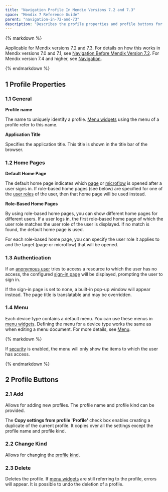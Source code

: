 ```yaml
---
title: "Navigation Profile In Mendix Versions 7.2 and 7.3"
space: "Mendix 7 Reference Guide"
parent: "navigation-in-72-and-73"
description: "Describes the profile properties and profile buttons for Mendix version 7.2 and 7.3."
---
```


<div class="alert alert-warning">{% markdown %}

Applicable for Mendix versions 7.2 and 7.3. For details on how this works in Mendix versions 7.0 and 7.1, see [Navigation Before Mendix Version 7.2](navigation-before-72). For Mendix version 7.4 and higher, see [Navigation](navigation).

{% endmarkdown %}</div>

## 1 Profile Properties

### 1.1 General

**Profile name**

The name to uniquely identify a profile. [Menu widgets](menu-widgets) using the menu of a profile refer to this name.

**Application Title**

Specifies the application title. This title is shown in the title bar of the browser.

### 1.2 Home Pages

**Default Home Page**

The default home page indicates which [page](page) or [microflow](microflow) is opened after a user signs in. If role-based home pages (see below) are specified for one of the [user roles](user-roles) of the user, then that home page will be used instead.

**Role-Based Home Pages**

By using role-based home pages, you can show different home pages for different users. If a user logs in, the first role-based home page of which the user role matches the user role of the user is displayed. If no match is found, the default home page is used.

For each role-based home page, you can specify the user role it applies to and the target (page or microflow) that will be opened.

### 1.3 Authentication

If an [anonymous user](anonymous-users) tries to access a resource to which the user has no access, the configured [sign-in page](authentication-widgets) will be displayed, prompting the user to sign in.

If the sign-in page is set to none, a built-in pop-up window will appear instead. The page title is translatable and may be overridden.

### 1.4 Menu

Each device type contains a default menu. You can use these menus in [menu widgets](menu-widgets). Defining the menu for a device type works the same as when editing a menu document. For more details, see [Menu](menu).

<div class="alert alert-warning">{% markdown %}

If [security](project-security) is enabled, the menu will only show the items to which the user has access.

{% endmarkdown %}</div>

## 2 Profile Buttons

### 2.1 Add

Allows for adding new profiles. The profile name and profile kind can be provided. 

The **Copy settings from profile 'Profile'** check box enables creating a duplicate of the current profile. It copies over all the settings except the profile name and profile kind.

### 2.2 Change Kind

Allows for changing the [profile kind](navigation).

### 2.3 Delete

Deletes the profile. If [menu widgets](menu-widgets) are still referring to the profile, errors will appear. It is possible to undo the deletion of a profile.
